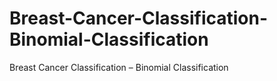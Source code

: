 # Breast-Cancer-Classification-Binomial-Classification
Breast Cancer Classification – Binomial Classification
